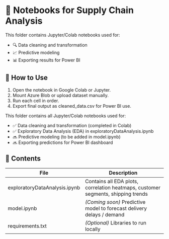 # 📓 Notebooks for Supply Chain Analysis

This folder contains Jupyter/Colab notebooks used for:

- 🔍 Data cleaning and transformation
- 📈 Predictive modeling
- 📊 Exporting results for Power BI

## 🚀 How to Use

1. Open the notebook in Google Colab or Jupyter.
2. Mount Azure Blob or upload dataset manually.
3. Run each cell in order.
4. Export final output as cleaned_data.csv for Power BI use.

This folder contains all Jupyter/Colab notebooks used for:
- ✅ Data cleaning and transformation (completed in Colab)
- ✅ Exploratory Data Analysis (EDA) in exploratoryDataAnalysis.ipynb
- 🔜 Predictive modeling (to be added in model.ipynb)
- 🔜 Exporting predictions for Power BI dashboard

## 📂 Contents
| File | Description |
|------|-------------|
| exploratoryDataAnalysis.ipynb | Contains all EDA plots, correlation heatmaps, customer segments, shipping trends |
| model.ipynb | *(Coming soon)* Predictive model to forecast delivery delays / demand |
| requirements.txt | *(Optional)* Libraries to run locally |


